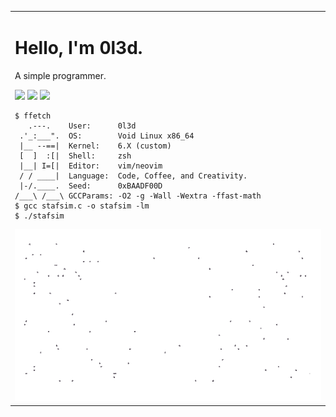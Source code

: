 <table>
  <tr>
    <td width="50%" valign="top">
      <h1>Hello, I'm 0l3d.</h1>
      <p> A simple programmer. </p>
      <p>
        <img src="https://img.shields.io/badge/C-00599C?style=for-the-badge&logo=c&logoColor=white" />
        <img src="https://img.shields.io/badge/void%20linux-478061?style=for-the-badge&logo=linux&logoColor=white"/>
        <a href="https://www.buymeacoffee.com/oled" target="_blank">
          <img src="https://img.shields.io/badge/Buy%20Me%20a%20Coffee-FFDD00?style=for-the-badge&logo=buy-me-a-coffee&logoColor=black"/>
        </a>
      </p>
      <pre><code class="language-bash">$ ffetch
   .---.    User:      0l3d  
 .'_:___".  OS:        Void Linux x86_64     
 |__ --==|  Kernel:    6.X (custom)     
 [  ]  :[|  Shell:     zsh    
 |__| I=[|  Editor:    vim/neovim     
 / / ____|  Language:  Code, Coffee, and Creativity.     
 |-/.____.  Seed:      0xBAADF00D
/___\ /___\ GCCParams: -O2 -g -Wall -Wextra -ffast-math
$ gcc stafsim.c -o stafsim -lm
$ ./stafsim</code></pre>
      <img src="stafsim.gif" alt="donut" width="100%">
    </td>
  </tr>
</table>
